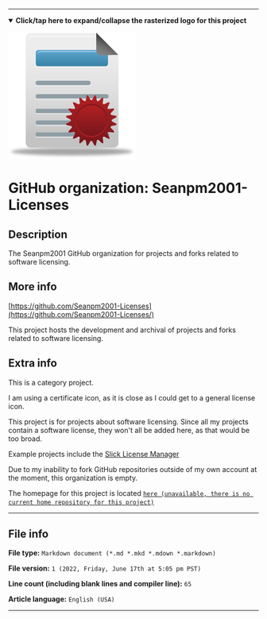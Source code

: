
***

<!--
<details><summary><b lang="en">Click/tap here to expand/collapse the vectorized logo for this project</b></summary>

![MediaWiki_2003.svg failed to load. The file may be missing or corrupt. Check the file path for errors first.](/AdditionalInfo/2/Seanpm2001-Licenses/MediaWiki_2003.svg)

</details>
!-->

<details open><summary><b lang="en">Click/tap here to expand/collapse the rasterized logo for this project</b></summary>

![Seanpm2001-Licenses.png failed to load. The file may be missing or corrupt. Check the file path for errors first.](/AdditionalInfo/2/Seanpm2001-Licenses/Seanpm2001-Licenses.png)

</details>

# GitHub organization: Seanpm2001-Licenses

## Description

The Seanpm2001 GitHub organization for projects and forks related to software licensing.

## More info

[https://github.com/Seanpm2001-Licenses](https://github.com/Seanpm2001-Licenses/)

This project hosts the development and archival of projects and forks related to software licensing.

## Extra info

This is a category project.

I am using a certificate icon, as it is close as I could get to a general license icon.

This project is for projects about software licensing. Since all my projects contain a software license, they won't all be added here, as that would be too broad.

Example projects include the [Slick License Manager](https://github.com/seanpm2001/Slick-LM/)

<!--
As of 2022, May 27th, I don't have any projects that use for this organization yet.
!-->

Due to my inability to fork GitHub repositories outside of my own account at the moment, this organization is empty.

The homepage for this project is located [`here (unavailable, there is no current home repository for this project)`](https://www.example.com/)

<!--
There is no current home repository for this project.
!-->

***

## File info

**File type:** `Markdown document (*.md *.mkd *.mdown *.markdown)`

**File version:** `1 (2022, Friday, June 17th at 5:05 pm PST)`

**Line count (including blank lines and compiler line):** `65`

**Article language:** `English (USA)`

***
